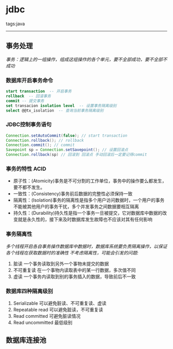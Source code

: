 ﻿# jdbc

tags:java

---

## 事务处理
*事务：逻辑上的一组操作，组成这组操作的各个单元，要不全部成功，要不全部不成功*

### 数据库开启事务命令
```sql
start transaction  -- 开启事务
rollback  -- 回滚事务
commit -- 提交事务
set transacion isolation level  -- 设置事务隔离级别
select @@tx_isolation  -- 查询当前事务隔离级别
```
### JDBC控制事务语句
```java
Connection.setAutoCommit(false); // start transaction
Connection.rollback(); // rollback
Connection.commit(); // commit
Savepoint sp = Connection.setSavepoint(); // 设置回滚点
Connection.rollback(sp) // 回滚到 回滚点 手动回滚后一定要记得commit
```

### 事务的特性 ACID
* 原子性：(Atomicity)事务是不可分割的工作单位，事务中的操作要么都发生，要不都不发生。 
* 一致性：(Consistency)事务前后数据的完整性必须保持一致 
* 隔离性：(Isolation)事务的隔离性是指多个用户访问数据时，一个用户的事务不能被其他用户的事务干扰，多个并发事务之间数据要相互隔离
* 持久性：(Durability)持久性是指一个事务一旦被提交，它对数据库中数据的改变就是永久性的，接下来及时数据库发生故障也不应该对其有任何影响

### 事务隔离性
*多个线程开启各自事务操作数据库中数据时，数据库系统要负责隔离操作，以保证各个线程在获取数据时的准确性*
*不考虑隔离性，可能会引发的问题:*
1. 脏读 一个事务读取到另外一个事物未提交的数据
2. 不可重复读 在一个事物内读取表中的某一行数据，多次值不同
3. 虚读 一个事务内读取到别的事务插入的数据，导致前后不一致

### 数据库四种隔离级别
1. Serializable 可以避免脏读、不可重复读、虚读
2. Repeatable read  可以避免脏读，不可重复读
3. Read committed  可避免脏读情况
4. Read uncommitted 最低级别

## 数据库连接池



